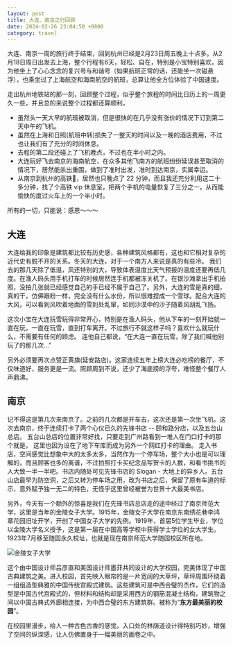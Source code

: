 ```yaml
---
layout: post
title: 大连、南京之行回顾
date: 2024-02-26 23:04:50 +0800
category: travel
---
```


大连、南京一周的旅行终于结束，回到杭州已经是2月23日周五晚上十点多。从2月18日周日出发去上海，整个行程有6天，轻松、自在，特别是小宝特别喜欢，因为他坐上了心心念念的复兴号与和谐号（如果航班正常的话，还能坐一次磁悬浮），也乘坐过了上海航空和海南航空的航班，总算让他全方位体验了中国速度。

走出杭州地铁站的那一刻，回顾整个过程，似乎整个旅程的时间比日历上的一周更久一些，并且总的来说整个过程都还算顺利，

- 虽然头一天大早的航班被取消，但是很快的在几乎没有涨价的情况下订到第二天中午的飞机。
- 虽然在上海和日照(航班中转)损失了一整天的时间以及一晚的酒店费用，不过也让我们有了充分的时间休息。
- 去程的第二段还碰上了飞机晚点，不过也在半小时之内。
- 大连玩好飞去南京的海南航空，在众多其他飞南方的航班纷纷延误甚至取消的情况下，居然能杀出重围，做到了准时出发，准时到达南京，实属幸运。
- 从南京到杭州的高铁🚄，居然也只晚点了 22 分钟，而且我还充分利用这二十多分钟，找了个高铁 vip 休息室，把两个手机的电量恢复了三分之一，从而能愉快的度过火车上的一个半小时。

所有的一切，只能说：感恩～～～

## 大连

大连给我的印象是建筑都比较有历史感，各种建筑风格都有，这也和它相对复杂的近代史有脱不开的关系。冬天的大连，对于一个南方人来说是真的有些冷。 我们去的那几天除了低温，风还特别的大，导致体表温度比天气预报的温度还要再低几度。在渔人码头用手机打车的时候居然连手机都被冻关机了。在银沙滩拿出手机拍照，没拍几张就已经感觉自己的手已经不属于自己了。另外，大连的雪是真的细，真的干，仿佛跟粉一样，完全没有什么水份，所以很难捏成一个雪球。配合大连的大风，可以看到风吹着地面的雪到处乱窜，如同沙漠中的沙子随着风胡乱飞扬。

这次小宝在大连玩雪玩得非常开心，特别是在渔人码头，他从下车的一刻开始就一直在玩，一直在玩雪，直到打车离开。不过旅行不就这样子吗？喜欢什么就玩什么，不需要有任何的顾虑。 连他自己都说，“在大连一直在玩雪，除了我们喊他别玩了的那几次...”

另外必须要再次点赞正黄旗(延安路店)。这家连续五年上榜大连必吃榜的餐厅，不仅味道好，服务更是一流。照顾周到不说，还少了海底捞的浮夸，难怪整个餐厅人声鼎沸。

## 南京

记不得这是第几次来南京了。之前的几次都是开车去，这次还是第一次坐飞机。这次去南京，终于连续打卡了两个心仪已久的先锋书店 -- 颐和路分店，以及五台山总店。 五台山总店的位置非常好找，只要走到广州路看到一堆人在门口打卡的那个就是。 这里也因为设在了地下车库而成为另外一个网红打卡的理由。 走入书店，空间感觉比想象中大的太多太多，当然作为一个停车场，整个大小也是可以理解的，而且顾客也多的离谱，不过拍照打卡买纪念品写贺卡的人数，和看书挑书的人大致一半一半吧。书店内随处可见先锋书店的 Slogan - 大地上的异乡人。五台山店最早为防空洞，之后又转为停车场之用，改为书店之后，保留了原有车道的标示，意外赋予独一无二的特色，无怪乎这里曾经被誉为世界十大最美书店。

另外，今天有一个额外的惊喜是我们在先锋书店总店走的途中经过了南京师范大学，这里是当年的金陵女子大学。1915年，金陵女子大学在南京东南绣花巷李鸿章花园旧址开学，开创了中国女子大学的先例。1919年，首届5位学生毕业，学位以金陵大学名义授予，这是第一届在中国高等学校中获得学士学位的女大学生。1923年7月移至随园永久校址，也就是现在南京师范大学随园校区所在地。

![金陵女子大学](https://zh.wikipedia.org/wiki/%E9%87%91%E9%99%B5%E5%A5%B3%E5%AD%90%E5%A4%A7%E5%AD%A6#/media/File:Building_100,_Nanjing_Normal_University.jpg)

 这个由中国设计师吕彦直和美国设计师墨菲共同设计的大学校园，完美体现了中国古典建筑之美。进入校园，首先映入眼帘的是一片宽阔的大草坪，草坪周围环绕着一组组造型典雅的中国传统宫殿式建筑。这些建筑可是中西合璧的杰作，它们的造型是中国古代宫殿式的，但材料和结构却是采用西方的钢筋混凝土结构，建筑物之间以中国古典式外廊相连接，为中西合璧的东方建筑群。被称为“**东方最美丽的校园**”。

在校园里漫步，给人一种古色古香的感觉。入口处的林荫道设计得特别巧妙，增强了空间的纵深感，让人仿佛置身于一幅美丽的画卷之中。
